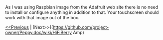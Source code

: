 As I was using Raspbian image from the Adafruit web site there is no need to install or configure anything in addition to that. Your touchscreen should work with that image out of the box.

[<<Previous](https://github.com/project-owner/Peppy.doc/wiki/Raspbian) | [Next>>](https://github.com/project-owner/Peppy.doc/wiki/HiFiBerry Amp)